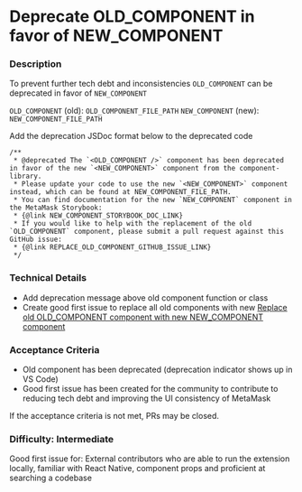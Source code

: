 <!--
Select all instances and replace the following with ticket details
- OLD_COMPONENT
- OLD_COMPONENT_FILE_PATH
- NEW_COMPONENT
- NEW_COMPONENT_FILE_PATH
- NEW_COMPONENT_README_LINK
- REPLACE_OLD_COMPONENT_GITHUB_ISSUE_LINK
-->

# Deprecate OLD_COMPONENT in favor of NEW_COMPONENT

### Description

To prevent further tech debt and inconsistencies `OLD_COMPONENT` can be deprecated in favor of `NEW_COMPONENT`

`OLD_COMPONENT` (old): `OLD_COMPONENT_FILE_PATH`
`NEW_COMPONENT` (new): `NEW_COMPONENT_FILE_PATH`

Add the deprecation JSDoc format below to the deprecated code

```
/**
 * @deprecated The `<OLD_COMPONENT />` component has been deprecated in favor of the new `<NEW_COMPONENT>` component from the component-library.
 * Please update your code to use the new `<NEW_COMPONENT>` component instead, which can be found at NEW_COMPONENT_FILE_PATH.
 * You can find documentation for the new `NEW_COMPONENT` component in the MetaMask Storybook:
 * {@link NEW_COMPONENT_STORYBOOK_DOC_LINK}
 * If you would like to help with the replacement of the old `OLD_COMPONENT` component, please submit a pull request against this GitHub issue:
 * {@link REPLACE_OLD_COMPONENT_GITHUB_ISSUE_LINK}
 */
```

### Technical Details

- Add deprecation message above old component function or class
- Create good first issue to replace all old components with new [Replace old OLD_COMPONENT component with new NEW_COMPONENT component](https://github.com/georgewrmarshall/issue-templates/blob/main/REPLACE_MOBILE.md)

### Acceptance Criteria

- Old component has been deprecated (deprecation indicator shows up in VS Code)
- Good first issue has been created for the community to contribute to reducing tech debt and improving the UI consistency of MetaMask

If the acceptance criteria is not met, PRs may be closed.

### Difficulty: Intermediate

Good first issue for: External contributors who are able to run the extension locally, familiar with React Native, component props and proficient at searching a codebase
